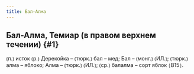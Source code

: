 ```yaml
---
title: Бал-Алма
---
```

## Бал-Алма, Темиар (в правом верхнем течении) {#1}

⦅п.⦆ исток ⦅р.⦆ Дерекойка – ⦅тюрк.⦆ бал – мед; Бал – ⦅монг.⦆ ⦅ИЛ.⦆; ⦅тюрк.⦆ алма – яблоко; Алма – ⦅тюрк.⦆ ⦅ИЛ.⦆; ⦅ср.⦆ балалма – сорт яблок ⦃В15⦄.
